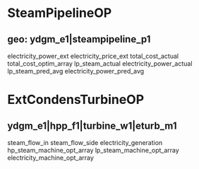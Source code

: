 



SteamPipelineOP
==================

geo: ydgm_e1|steampipeline_p1
-------------------------------------
electricity_power_ext
electricity_price_ext
total_cost_actual
total_cost_optim_array
lp_steam_actual
electricity_power_actual
lp_steam_pred_avg
electricity_power_pred_avg


ExtCondensTurbineOP
===================
ydgm_e1|hpp_f1|turbine_w1|eturb_m1
-------------------------------------

steam_flow_in
steam_flow_side
electricity_generation
hp_steam_machine_opt_array
lp_steam_machine_opt_array
electricity_machine_opt_array

